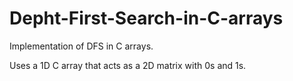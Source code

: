# Depht-First-Search-in-C-arrays
Implementation of DFS in C arrays. 

Uses a 1D C array that acts as a 2D matrix with 0s and 1s.
